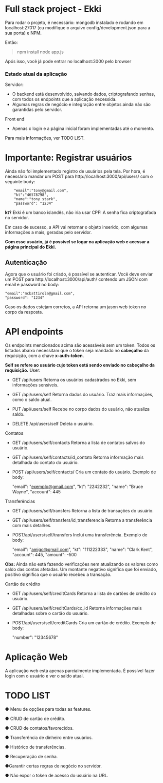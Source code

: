 # Full stack project - Ekki

Para rodar o projeto, é necessário:
mongodb instalado e rodando em localhost:27017 (ou modifique o arquivo config/development.json para a sua porta) e NPM.


Então:
> npm install
> node app.js

Após isso, você já pode entrar no localhost:3000 pelo browser

### Estado atual da aplicação
Servidor:
- O backend está desenvolvido, salvando dados, criptografando senhas, com todos os endpoints que a aplicação necessida. 
- Algumas regras de negócio e integração entre objetos ainda não são garantidas pelo servidor.

Front end

- Apenas o login e a página inicial foram implementadas até o momento.

Para mais informações,  ver TODO LIST. 



# Importante: Registrar usuários

Ainda não foi implementado registro de usuários pela tela.
Por hora, é necessário mandar um POST para http://localhost:3000/api/users/ com o seguinte body:

		"email":"tony@gmail.com",
		"kt":"46578798",
		"name":"tony stark",
		"password": "1234"
**kt?** Ekki é um banco islandês, não iria usar CPF!
A senha fica criptografada no servidor.

Em caso de sucesso, a API vai retornar o objeto inserido, com algumas informações a mais, geradas pelo servidor.

**Com esse usuário, já é possível se logar na aplicação web e acessar a página principal do Ekki.**

## Autenticação
Agora que o usuário foi criado, é possível se autenticar.
Você deve enviar um POST para http://localhost:3000/api/auth/ contendo um JSON com email e password no body:

	"email":"mcbattirola@gmail.com",
	"password": "1234"

Caso os dados estejam corretos, a API retorna um jason web token no corpo da resposta.



# API endpoints

Os endpoints mencionados acima são acessáveis sem um token. 
Todos os listados abaixo necessitam que o token seja mandado no **cabeçalho** da requisição, com a chave **x-auth-token**.

**Self se refere ao usuário cujo token está sendo enviado no cabeçalho da requisição.**
User:
- GET /api/users
Retorna os usuários cadastrados no Ekki, sem informações sensíveis.

-  GET /api/users/self
Retorna dados do usuário. Traz mais informações, como o saldo atual.

- PUT /api/users/self
Recebe no corpo dados do usuário, não atualiza saldo.

- DELETE /api/users/self
Deleta o usuário.

Contatos
- GET /api/users/self/contacts
Retorna a lista de contatos salvos do usuário.

- GET /api/users/self/contacts/id_contato
Retorna informação mais detalhada do contato do usuário.

- POST /api/users/self/contacts/
Cria um contato do usuário. Exemplo de body:

	"email": "exemplo@gmail.com",
	"kt": "2242232",
	"name": "Bruce Wayne",
	"account": 445

Transferências
- GET /api/users/self/transfers
Retorna a lista de transações do usuário.

- GET /api/users/self/transfers/id_transferencia
Retorna a transferência com mais detalhes.

- POST/api/users/self/transfers
Inclui uma transferência. Exemplo de body:

	"email": "amigo@gmail.com",
	"kt": "111222333",
	"name": "Clark Kent",
	"account": 445,
	"amount": -500
	
**Obs:** Ainda não está fazendo verificações nem atualizando os valores como saldo das contas afetadas. Um montante negativo significa que foi enviado, positivo significa que o usuário recebeu a transação.

Cartão de crédito
- GET /api/users/self/creditCards
Retorna a lista de cartões de crédito do usuário.

- GET /api/users/self/creditCards/cc_id
Retorna informações mais detalhadas sobre o cartão do usuário.

- POST/api/users/self/creditCards
Cria um cartão de crédito. Exemplo de body:

	"number": "12345678"



# Aplicação Web

A aplicação web está apenas parcialmente implementada.
É possível fazer login com o usuário e ver o saldo atual.

# TODO LIST

● Menu de opções para todas as features.

● CRUD de cartão de crédito.

● CRUD de contatos/favorecidos.

● Transferência de dinheiro entre usuários.

● Histórico de transferências.

● Recuperação de senha.

●Garantir certas regras de negócio no servidor.

● Não expor o token de acesso do usuário na URL.
